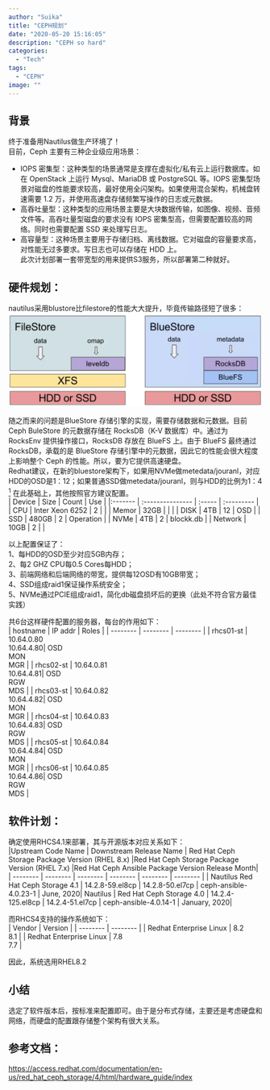 ```yaml
---
author: "Suika"
title: "CEPH规划"
date: "2020-05-20 15:16:05"
description: "CEPH so hard"
categories: 
  - "Tech"
tags: 
  - "CEPH"
image: ""
---
```


## 背景
终于准备用Nautilus做生产环境了！  
目前，Ceph 主要有三种企业级应用场景：  
- IOPS 密集型：这种类型的场景通常是支撑在虚拟化/私有云上运行数据库。如在 OpenStack 上运行 Mysql、MariaDB 或 PostgreSQL 等。IOPS 密集型场景对磁盘的性能要求较高，最好使用全闪架构。如果使用混合架构，机械盘转速需要 1.2 万，并使用高速盘存储频繁写操作的日志或元数据。
- 高吞吐量型：这种类型的应用场景主要是大块数据传输，如图像、视频、音频文件等。高吞吐量型磁盘的要求没有 IOPS 密集型高，但需要配置较高的网络。同时也需要配置 SSD 来处理写日志。
- 高容量型：这种场景主要用于存储归档、离线数据。它对磁盘的容量要求高，对性能无过多要求。写日志也可以存储在 HDD 上。  
此次计划部署一套带宽型的用来提供S3服务，所以部署第二种就好。
## 硬件规划：
nautilus采用blustore比filestore的性能大大提升，毕竟传输路径短了很多：  
![File Store VS Blue Store](1594881842550.png)

随之而来的问题是BlueStore 存储引擎的实现，需要存储数据和元数据。目前 Ceph BuleStore 的元数据存储在 RocksDB（K-V 数据库）中。通过为 RocksEnv 提供操作接口，RocksDB 存放在 BlueFS 上。由于 BlueFS 最终通过 RocksDB，承载的是 BlueStore 存储引擎中的元数据，因此它的性能会很大程度上影响整个 Ceph 的性能。所以，要为它提供高速硬盘。  
Redhat建议，在新的bluestore架构下，如果用NVMe做metedata/jouranl，对应HDD的OSD是1：12；如果普通SSD做metedata/jouranl，则与HDD的比例为1：4 [<sup>1<sup>](https://access.redhat.com/documentation/en-us/red_hat_ceph_storage/4/html/hardware_guide/server-and-rack-solutions_hw)
在此基础上，其他按照官方建议配置。  
| Device  | Size            | Count | Use       |
|:------- | :--------------- | :----- | :--------- |
| CPU     | Inter Xeon 6252 | 2     |           |
| Memor   | 32GB            |       |           |
| DISK    | 4TB             | 12    | OSD       |
| SSD     | 480GB           | 2     | Operation |
| NVMe    | 4TB             | 2     | blockk.db |
| Network | 10GB            | 2     |           |

以上配置保证了：  
1、每HDD的OSD至少对应5GB内存；  
2、每2 GHZ CPU每0.5 Cores每HDD；  
3、前端网络和后端网络的带宽，提供每12OSD有10GB带宽；  
4、SSD组成raid1保证操作系统安全；  
5、NVMe通过PCIE组成raid1，简化db磁盘损坏后的更换（此处不符合官方最佳实践）  

共6台这样硬件配置的服务器，每台的作用如下：  
| hostname | IP addr | Roles |
| -------- | -------- | -------- |
| rhcs01-st   | 10.64.0.80 <br />10.64.4.80| OSD <br />MON<br />MGR |
| rhcs02-st   | 10.64.0.81 <br />10.64.4.81| OSD <br />RGW<br />MDS |
| rhcs03-st   | 10.64.0.82 <br />10.64.4.82| OSD <br />MON<br />MGR |
| rhcs04-st   | 10.64.0.83 <br />10.64.4.83| OSD <br />RGW<br />MDS |
| rhcs05-st   | 10.64.0.84 <br />10.64.4.84| OSD <br />MON<br />MGR |
| rhcs06-st   | 10.64.0.85 <br />10.64.4.86| OSD <br />RGW<br />MDS |
## 软件计划：
确定使用RHCS4.1来部署，其与开源版本对应关系如下：  
|Upstream Code Name |	Downstream Release Name |	Red Hat Ceph Storage Package Version (RHEL 8.x) 	|Red Hat Ceph Storage Package Version (RHEL 7.x) 	|Red Hat Ceph Ansible Package Version 	Release Month|
| -------- | -------- | -------- | -------- | -------- | -------- | 
| Nautilus 	Red Hat Ceph Storage 4.1 | 	14.2.8-59.el8cp | 	14.2.8-50.el7cp | 	ceph-ansible-4.0.23-1 | 	June, 2020| 
Nautilus | 	Red Hat Ceph Storage 4.0 | 	14.2.4-125.el8cp | 	14.2.4-51.el7cp | 	ceph-ansible-4.0.14-1 | 	January, 2020| 

而RHCS4支持的操作系统如下：  
| Vendor | Version | 
| -------- | -------- | 
| Redhat Enterprise Linux   | 8.2<br />8.1  |
| Redhat Enterprise Linux   | 7.8<br />7.7  |

因此，系统选用RHEL8.2

## 小结
选定了软件版本后，按标准来配置即可。由于是分布式存储，主要还是考虑硬盘和网络，而硬盘的配置跟存储整个架构有很大关系。

## 参考文档：
https://access.redhat.com/documentation/en-us/red_hat_ceph_storage/4/html/hardware_guide/index